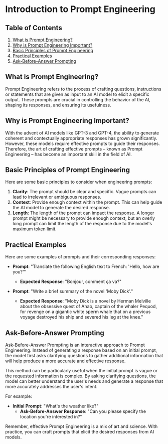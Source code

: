 # Introduction to Prompt Engineering

## Table of Contents
1. [What is Prompt Engineering?](#what)
2. [Why is Prompt Engineering Important?](#why)
3. [Basic Principles of Prompt Engineering](#principles)
4. [Practical Examples](#examples)
5. [Ask-Before-Answer Prompting](#ask-before-answer)

<a name="what"></a>
## What is Prompt Engineering?

Prompt Engineering refers to the process of crafting questions, instructions or statements that are given as input to an AI model to elicit a specific output. These prompts are crucial in controlling the behavior of the AI, shaping its responses, and ensuring its usefulness.

<a name="why"></a>
## Why is Prompt Engineering Important?

With the advent of AI models like GPT-3 and GPT-4, the ability to generate coherent and contextually appropriate responses has grown significantly. However, these models require effective prompts to guide their responses. Therefore, the art of crafting effective prompts – known as Prompt Engineering – has become an important skill in the field of AI.

<a name="principles"></a>
## Basic Principles of Prompt Engineering

Here are some basic principles to consider when engineering prompts:

1. **Clarity**: The prompt should be clear and specific. Vague prompts can lead to irrelevant or ambiguous responses.
2. **Context**: Provide enough context within the prompt. This can help guide the AI model to generate the desired response.
3. **Length**: The length of the prompt can impact the response. A longer prompt might be necessary to provide enough context, but an overly long prompt can limit the length of the response due to the model's maximum token limit.

<a name="examples"></a>
## Practical Examples

Here are some examples of prompts and their corresponding responses:

- **Prompt**: "Translate the following English text to French: 'Hello, how are you?'"
  - **Expected Response**: "Bonjour, comment ça va?"

- **Prompt**: "Write a brief summary of the novel 'Moby Dick'."
  - **Expected Response**: "Moby Dick is a novel by Herman Melville about the obsessive quest of Ahab, captain of the whaler Pequod, for revenge on a gigantic white sperm whale that on a previous voyage destroyed his ship and severed his leg at the knee."

<a name="ask-before-answer"></a>
## Ask-Before-Answer Prompting

Ask-Before-Answer Prompting is an interactive approach to Prompt Engineering. Instead of generating a response based on an initial prompt, the model first asks clarifying questions to gather additional information that will help produce a more accurate and effective response.

This method can be particularly useful when the initial prompt is vague or the requested information is complex. By asking clarifying questions, the model can better understand the user's needs and generate a response that more accurately addresses the user's intent.

For example:

- **Initial Prompt**: "What's the weather like?"
  - **Ask-Before-Answer Response**: "Can you please specify the location you're interested in?"

Remember, effective Prompt Engineering is a mix of art and science. With practice, you can craft prompts that elicit the desired responses from AI models.
